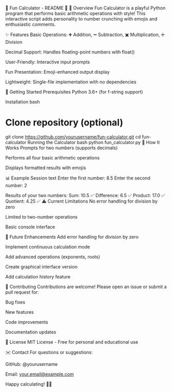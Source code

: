 🧛 Fun Calculator - README 🎉
🎯 Overview
Fun Calculator is a playful Python program that performs basic arithmetic operations with style! This interactive script adds personality to number crunching with emojis and enthusiastic comments.

✨ Features
Basic Operations: ➕ Addition, ➖ Subtraction, ✖️ Multiplication, ➗ Division

Decimal Support: Handles floating-point numbers with float()

User-Friendly: Interactive input prompts

Fun Presentation: Emoji-enhanced output display

Lightweight: Single-file implementation with no dependencies

🚀 Getting Started
Prerequisites
Python 3.6+ (for f-string support)

Installation
bash
# Clone repository (optional)
git clone https://github.com/yourusername/fun-calculator.git
cd fun-calculator
Running the Calculator
bash
python fun_calculator.py
🧮 How It Works
Prompts for two numbers (supports decimals)

Performs all four basic arithmetic operations

Displays formatted results with emojis

📊 Example Session
text
Enter the first number: 8.5
Enter the second number: 2

Results of your two numbers:
Sum: 10.5 ✅
Difference: 6.5 ✅
Product: 17.0 ✅
Quotient: 4.25 ✅
⚠️ Current Limitations
No error handling for division by zero

Limited to two-number operations

Basic console interface

🔮 Future Enhancements
Add error handling for division by zero

Implement continuous calculation mode

Add advanced operations (exponents, roots)

Create graphical interface version

Add calculation history feature

🤝 Contributing
Contributions are welcome! Please open an issue or submit a pull request for:

Bug fixes

New features

Code improvements

Documentation updates

📜 License
MIT License - Free for personal and educational use

✉️ Contact
For questions or suggestions:

GitHub: @yourusername

Email: your.email@example.com

Happy calculating! 🧮✨
